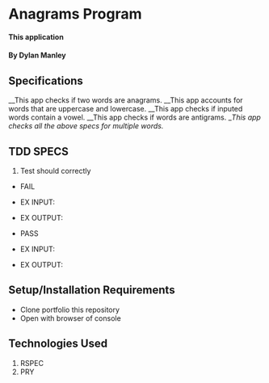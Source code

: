 # Anagrams Program

#### This application

#### By Dylan Manley

## Specifications

__This app checks if two words are anagrams.
__This app accounts for words that are uppercase and lowercase.
__This app checks if inputed words contain a vowel.
__This app checks if words are antigrams.
__This app checks all the above specs for multiple words._


## TDD SPECS
1. Test should correctly

* FAIL
* EX INPUT:
* EX OUTPUT:

* PASS
* EX INPUT:
* EX OUTPUT:



## Setup/Installation Requirements

* Clone portfolio this repository
* Open with browser of console


## Technologies Used

1. RSPEC
2. PRY
